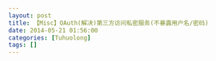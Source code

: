 ```yaml
---
layout: post
title: 【Misc】OAuth(解决)第三方访问私密服务(不暴露用户名/密码)
date: 2014-05-21 01:56:00
categories: [Tuhuolong]
tags: []
---
```

       